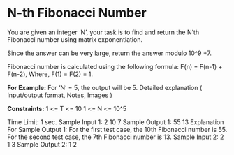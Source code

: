 # N-th Fibonacci Number

You are given an integer ‘N’, your task is to find and return the N’th Fibonacci number using matrix exponentiation.

Since the answer can be very large, return the answer modulo 10^9 +7.

Fibonacci number is calculated using the following formula:
F(n) = F(n-1) + F(n-2), 
Where, F(1) = F(2) = 1.

**For Example:**
For ‘N’ = 5, the output will be 5.
Detailed explanation ( Input/output format, Notes, Images )

**Constraints:**
1 <= T <= 10
1 <= N <= 10^5

Time Limit: 1 sec.
Sample Input 1:
2
10
7
Sample Output 1:
55
13
Explanation For Sample Output 1:
For the first test case, the 10th Fibonacci number is 55.
For the second test case, the 7th Fibonacci number is 13.
Sample Input 2:
2
1
3
Sample Output 2:
1
2